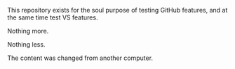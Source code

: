 This repository exists for the soul purpose of testing GitHub features, and at the same time test VS features.

Nothing more.

Nothing less.

The content was changed from another computer.